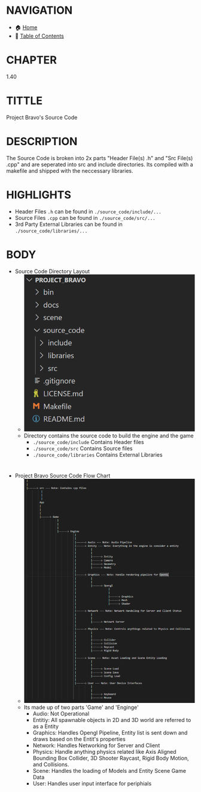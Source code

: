 # NAVIGATION
- 🏠 [Home](../../../README.md)
- 📖 [Table of Contents](../docs_Chapter_0.00_Welcome/doc_Chapter_0.10_Table_of_Contents.md)


# CHAPTER
1.40


# TITTLE
Project Bravo's Source Code


# DESCRIPTION
 The Source Code is broken into 2x parts "Header File(s) .h" and "Src File(s) .cpp" and are seperated into src and include directories. Its compiled with a makefile and shipped with the neccessary libraries.

# HIGHLIGHTS
- Header Files `.h` can be found in `./source_code/include/...`
- Source Files `.cpp` can be found in `./source_code/src/...`
- 3rd Party External Libraries can be found in `./source_code/libraries/...`

# BODY

- Source Code Directory Layout
    - ![Project Bravo Screenshot](../../../docs/images/project_bravo_layout_directory_source_code.png "Project Bravo Screenshot")
    - Directory contains the source code to build the engine and the game
        - `./source_code/include` Contains Header files 
        - `./source_code/src` Contains Source files
        - `./source_code/libraries` Contains External Libraries

#

- Project Bravo Source Code Flow Chart
    - ![Project Bravo Screenshot](../../../docs/images/project_bravo_layout_source_code.png "Project Bravo Screeshot")
    - Its made up of two parts 'Game' and 'Enginge'
        - Audio: Not Operational
        - Entitiy: All spawnable objects in 2D and 3D world are referred to as a Entity
        - Graphics: Handles Opengl Pipeline, Entity list is sent down and draws based on the Entit's properties
        - Network: Handles Networking for Server and Client
        - Physics: Handle anything physics related like Axis Aligned Bounding Box Collider, 3D Shooter Raycast, Rigid Body Motion, and Collisions.
        - Scene: Handles the loading of Models and Entity Scene Game Data
        - User: Handles user input interface for periphials

